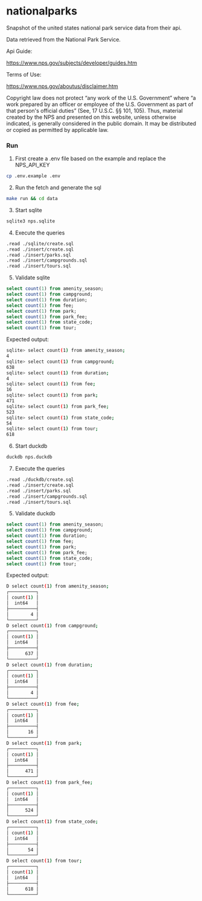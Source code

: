 # nationalparks

Snapshot of the united states national park service data from their api.

Data retrieved from the National Park Service.

Api Guide:

https://www.nps.gov/subjects/developer/guides.htm

Terms of Use:

https://www.nps.gov/aboutus/disclaimer.htm

Copyright law does not protect “any work of the U.S. Government” where “a work prepared by an officer or employee of the U.S. Government as part of that person's official duties” (See, 17 U.S.C. §§ 101, 105). Thus, material created by the NPS and presented on this website, unless otherwise indicated, is generally considered in the public domain. It may be distributed or copied as permitted by applicable law.

### Run

1. First create a .env file based on the example and replace the NPS_API_KEY

```bash
cp .env.example .env
```

2. Run the fetch and generate the sql

```bash
make run && cd data
```

3. Start sqlite

```bash
sqlite3 nps.sqlite
```

4. Execute the queries

```bash
.read ./sqlite/create.sql
.read ./insert/create.sql
.read ./insert/parks.sql
.read ./insert/campgrounds.sql
.read ./insert/tours.sql
```

5. Validate sqlite

```sql
select count(1) from amenity_season;
select count(1) from campground;
select count(1) from duration;
select count(1) from fee;
select count(1) from park;
select count(1) from park_fee;
select count(1) from state_code;
select count(1) from tour;
```

Expected output:

```bash
sqlite> select count(1) from amenity_season;
4
sqlite> select count(1) from campground;
638
sqlite> select count(1) from duration;
4
sqlite> select count(1) from fee;
16
sqlite> select count(1) from park;
471
sqlite> select count(1) from park_fee;
523
sqlite> select count(1) from state_code;
54
sqlite> select count(1) from tour;
618
```

6. Start duckdb

```bash
duckdb nps.duckdb
```

7. Execute the queries

```bash
.read ./duckdb/create.sql
.read ./insert/create.sql
.read ./insert/parks.sql
.read ./insert/campgrounds.sql
.read ./insert/tours.sql
```

5. Validate duckdb

```sql
select count(1) from amenity_season;
select count(1) from campground;
select count(1) from duration;
select count(1) from fee;
select count(1) from park;
select count(1) from park_fee;
select count(1) from state_code;
select count(1) from tour;
```

Expected output:

```bash
D select count(1) from amenity_season;
┌──────────┐
│ count(1) │
│  int64   │
├──────────┤
│        4 │
└──────────┘
D select count(1) from campground;
┌──────────┐
│ count(1) │
│  int64   │
├──────────┤
│      637 │
└──────────┘
D select count(1) from duration;
┌──────────┐
│ count(1) │
│  int64   │
├──────────┤
│        4 │
└──────────┘
D select count(1) from fee;
┌──────────┐
│ count(1) │
│  int64   │
├──────────┤
│       16 │
└──────────┘
D select count(1) from park;
┌──────────┐
│ count(1) │
│  int64   │
├──────────┤
│      471 │
└──────────┘
D select count(1) from park_fee;
┌──────────┐
│ count(1) │
│  int64   │
├──────────┤
│      524 │
└──────────┘
D select count(1) from state_code;
┌──────────┐
│ count(1) │
│  int64   │
├──────────┤
│       54 │
└──────────┘
D select count(1) from tour;
┌──────────┐
│ count(1) │
│  int64   │
├──────────┤
│      618 │
└──────────┘
```
